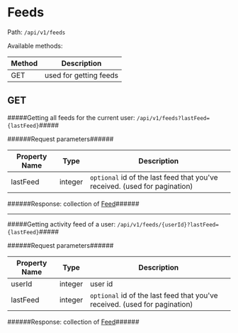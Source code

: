 Feeds
=

Path: `/api/v1/feeds`  

Available methods:

|Method|Description|
|------|-----------|
|GET|used for getting feeds|

GET
-
#####Getting all feeds for the current user: `/api/v1/feeds?lastFeed={lastFeed}`#####

######Request parameters######

|Property Name|Type|Description|
|-------------|----|-----------|
|lastFeed|integer|`optional` id of the last feed that you've received. (used for pagination)|

######Response: collection of [Feed](https://github.com/zazzlife/api-docs/blob/master/objects/feed.md)######

-----------------------

#####Getting activity feed of a user: `/api/v1/feeds/{userId}?lastFeed={lastFeed}`#####

######Request parameters######

|Property Name|Type|Description|
|-------------|----|-----------|
|userId|integer|user id|
|lastFeed|integer|`optional` id of the last feed that you've received. (used for pagination)|

######Response: collection of [Feed](https://github.com/zazzlife/api-docs/blob/master/objects/feed.md)######
